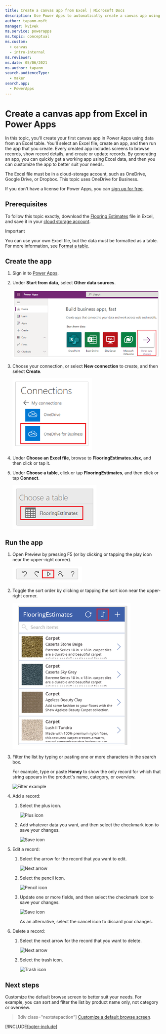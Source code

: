 ```yaml
---
title: Create a canvas app from Excel | Microsoft Docs
description: Use Power Apps to automatically create a canvas app using an Excel file stored in a cloud-storage account
author: tapanm-msft
manager: kvivek
ms.service: powerapps
ms.topic: conceptual
ms.custom: 
  - canvas
  - intro-internal
ms.reviewer: 
ms.date: 05/06/2021
ms.author: tapanm
search.audienceType: 
  - maker
search.app: 
  - PowerApps
---
```

# Create a canvas app from Excel in Power Apps

In this topic, you'll create your first canvas app in Power Apps using data from an Excel table. You'll select an Excel file, create an app, and then run the app that you create. Every created app includes screens to browse records, show record details, and create or update records. By generating an app, you can quickly get a working app using Excel data, and then you can customize the app to better suit your needs. 

The Excel file must be in a cloud-storage account, such as OneDrive, Google Drive, or Dropbox. This topic uses OneDrive for Business.

If you don't have a license for Power Apps, you can [sign up for free](../signup-for-powerapps.md).

## Prerequisites

To follow this topic exactly, download the [Flooring Estimates](https://az787822.vo.msecnd.net/documentation/get-started-from-data/FlooringEstimates.xlsx) file in Excel, and save it in your [cloud storage account](connections/cloud-storage-blob-connections.md).

> [!IMPORTANT]
> You can use your own Excel file, but the data must be formatted as a table. For more information, see [Format a table](how-to-excel-tips.md). 

## Create the app

1. Sign in to [Power Apps](https://make.powerapps.com?utm_source=padocs&utm_medium=linkinadoc&utm_campaign=referralsfromdoc).

1. Under **Start from data**, select **Other data sources**.

    ![Choose other data sources](./media/get-started-create-from-data/start-from-data.png)

1. Choose your connection, or select **New connection** to create, and then select **Create**.

    ![Choose your data source](./media/get-started-create-from-data/odfb-tile.png)

1. Under **Choose an Excel file**, browse to **FlooringEstimates.xlsx**, and then click or tap it. 

1. Under **Choose a table**, click or tap **FlooringEstimates**, and then click or tap **Connect**.

    ![Choose your table](./media/get-started-create-from-data/choose-table.png)

## Run the app

1. Open Preview by pressing F5 (or by clicking or tapping the play icon near the upper-right corner).

    ![Open Preview](./media/get-started-create-from-data/open-preview.png)

1. Toggle the sort order by clicking or tapping the sort icon near the upper-right corner.

    ![Sort icon](./media/get-started-create-from-data/sort-icon.png)

1. Filter the list by typing or pasting one or more characters in the search box.

    For example, type or paste **Honey** to show the only record for which that string appears in the product's name, category, or overview.

    ![Filter example](./media/get-started-create-from-data/filter-example.png)

1. Add a record:

    1. Select the plus icon.

        ![Plus icon](./media/get-started-create-from-data/plus-icon.png)

    1. Add whatever data you want, and then select the checkmark icon to save your changes.

        ![Save icon](./media/get-started-create-from-data/save-icon.png)

1. Edit a record:

    1. Select the arrow for the record that you want to edit.

        ![Next arrow](./media/get-started-create-from-data/next-arrow.png)

    1. Select the pencil icon.

        ![Pencil icon](./media/get-started-create-from-data/pencil-icon.png)

    1. Update one or more fields, and then select the checkmark icon to save your changes.

        ![Save icon](./media/get-started-create-from-data/save-icon.png)

        As an alternative, select the cancel icon to discard your changes.

1. Delete a record:

    1. Select the next arrow for the record that you want to delete.

        ![Next arrow](./media/get-started-create-from-data/next-arrow.png)

    1. Select the trash icon.

        ![Trash icon](./media/get-started-create-from-data/trash-icon.png)

## Next steps

Customize the default browse screen to better suit your needs. For example, you can sort and filter the list by product name only, not category or overview.

> [!div class="nextstepaction"]
> [Customize a default browse screen](customize-layout-sharepoint.md).


[!INCLUDE[footer-include](../../includes/footer-banner.md)]